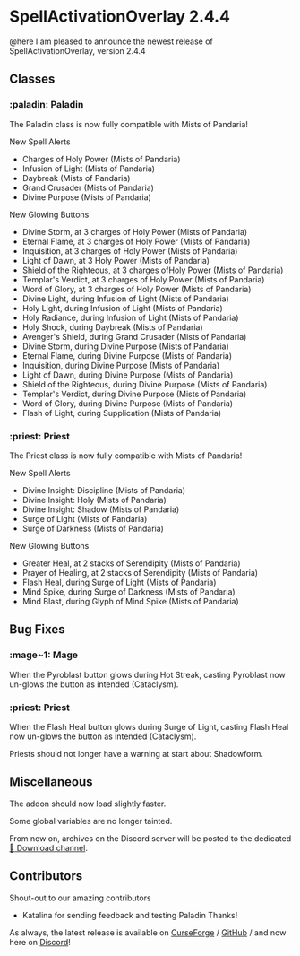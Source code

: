 # SpellActivationOverlay 2.4.4
@here I am pleased to announce the newest release of SpellActivationOverlay, version 2.4.4
## Classes
### :paladin:  Paladin
The Paladin class is now fully compatible with Mists of Pandaria!

New Spell Alerts
- Charges of Holy Power (Mists of Pandaria)
- Infusion of Light (Mists of Pandaria)
- Daybreak (Mists of Pandaria)
- Grand Crusader (Mists of Pandaria)
- Divine Purpose (Mists of Pandaria)

New Glowing Buttons
- Divine Storm, at 3 charges of Holy Power (Mists of Pandaria)
- Eternal Flame, at 3 charges of Holy Power (Mists of Pandaria)
- Inquisition, at 3 charges of Holy Power (Mists of Pandaria)
- Light of Dawn, at 3 Holy Power (Mists of Pandaria)
- Shield of the Righteous, at 3 charges ofHoly Power (Mists of Pandaria)
- Templar's Verdict, at 3 charges of Holy Power (Mists of Pandaria)
- Word of Glory, at 3 charges of Holy Power (Mists of Pandaria)
- Divine Light, during Infusion of Light (Mists of Pandaria)
- Holy Light, during Infusion of Light (Mists of Pandaria)
- Holy Radiance, during Infusion of Light (Mists of Pandaria)
- Holy Shock, during Daybreak (Mists of Pandaria)
- Avenger's Shield, during Grand Crusader (Mists of Pandaria)
- Divine Storm, during Divine Purpose (Mists of Pandaria)
- Eternal Flame, during Divine Purpose (Mists of Pandaria)
- Inquisition, during Divine Purpose (Mists of Pandaria)
- Light of Dawn, during Divine Purpose (Mists of Pandaria)
- Shield of the Righteous, during Divine Purpose (Mists of Pandaria)
- Templar's Verdict, during Divine Purpose (Mists of Pandaria)
- Word of Glory, during Divine Purpose (Mists of Pandaria)
- Flash of Light, during Supplication (Mists of Pandaria)
### :priest:  Priest
The Priest class is now fully compatible with Mists of Pandaria!

New Spell Alerts
- Divine Insight: Discipline (Mists of Pandaria)
- Divine Insight: Holy (Mists of Pandaria)
- Divine Insight: Shadow (Mists of Pandaria)
- Surge of Light (Mists of Pandaria)
- Surge of Darkness (Mists of Pandaria)

New Glowing Buttons
- Greater Heal, at 2 stacks of Serendipity (Mists of Pandaria)
- Prayer of Healing, at 2 stacks of Serendipity (Mists of Pandaria)
- Flash Heal, during Surge of Light (Mists of Pandaria)
- Mind Spike, during Surge of Darkness (Mists of Pandaria)
- Mind Blast, during Glyph of Mind Spike (Mists of Pandaria)
## Bug Fixes
### :mage~1:  Mage
When the Pyroblast button glows during Hot Streak, casting Pyroblast now un-glows the button as intended (Cataclysm).
### :priest:  Priest
When the Flash Heal button glows during Surge of Light, casting Flash Heal now un-glows the button as intended (Cataclysm).

Priests should not longer have a warning at start about Shadowform.
## Miscellaneous
The addon should now load slightly faster.

Some global variables are no longer tainted.

From now on, archives on the Discord server will be posted to the dedicated [:floppy_disk: Download channel](https://discord.com/channels/1013194771969355858/1379111832207228938).
## Contributors
Shout-out to our amazing contributors
- Katalina for sending feedback and testing Paladin
Thanks!

As always, the latest release is available on [CurseForge](https://www.curseforge.com/wow/addons/spellactivationoverlay) / [GitHub](https://github.com/ennvina/spellactivationoverlay/releases/latest) / and now here on [Discord](https://discord.com/channels/1013194771969355858/1379111832207228938)!